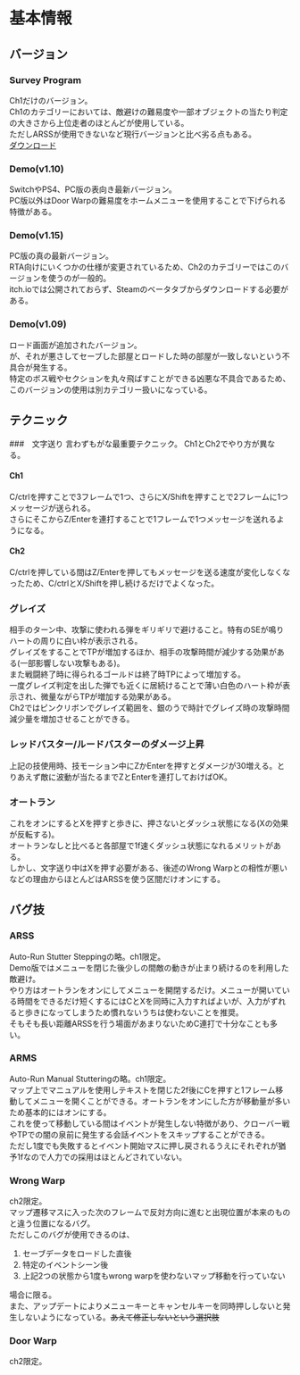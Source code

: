 # 基本情報

## バージョン

### Survey Program
Ch1だけのバージョン。<br>
Ch1のカテゴリーにおいては、敵避けの難易度や一部オブジェクトの当たり判定の大きさから上位走者のほとんどが使用している。<br>
ただしARSSが使用できないなど現行バージョンと比べ劣る点もある。<br>
[ダウンロード](https://deltarune.jp/download/win/jp)

### Demo(v1.10)
SwitchやPS4、PC版の表向き最新バージョン。<br>
PC版以外はDoor Warpの難易度をホームメニューを使用することで下げられる特徴がある。

### Demo(v1.15)
PC版の真の最新バージョン。<br>
RTA向けにいくつかの仕様が変更されているため、Ch2のカテゴリーではこのバージョンを使うのが一般的。<br>
itch.ioでは公開されておらず、Steamのベータタブからダウンロードする必要がある。

### Demo(v1.09)
ロード画面が追加されたバージョン。<br>
が、それが悪さしてセーブした部屋とロードした時の部屋が一致しないという不具合が発生する。<br>
特定のボス戦やセクションを丸々飛ばすことができる凶悪な不具合であるため、このバージョンの使用は別カテゴリー扱いになっている。

## テクニック

###　文字送り
言わずもがな最重要テクニック。
Ch1とCh2でやり方が異なる。

#### Ch1
C/ctrlを押すことで3フレームで1つ、さらにX/Shiftを押すことで2フレームに1つメッセージが送られる。<br>
さらにそこからZ/Enterを連打することで1フレームで1つメッセージを送れるようになる。

#### Ch2
C/ctrlを押している間はZ/Enterを押してもメッセージを送る速度が変化しなくなったため、C/ctrlとX/Shiftを押し続けるだけでよくなった。


### グレイズ
相手のターン中、攻撃に使われる弾をギリギリで避けること。特有のSEが鳴りハートの周りに白い枠が表示される。<br>
グレイズをすることでTPが増加するほか、相手の攻撃時間が減少する効果がある(一部影響しない攻撃もある)。<br>
また戦闘終了時に得られるゴールドは終了時TPによって増加する。<br>
一度グレイズ判定を出した弾でも近くに居続けることで薄い白色のハート枠が表示され、微量ながらTPが増加する効果がある。<br>
Ch2ではピンクリボンでグレイズ範囲を、銀のうで時計でグレイズ時の攻撃時間減少量を増加させることができる。

### レッドバスター/ルードバスターのダメージ上昇
上記の技使用時、技モーション中にZかEnterを押すとダメージが30増える。とりあえず敵に波動が当たるまでZとEnterを連打しておけばOK。

### オートラン
これをオンにするとXを押すと歩きに、押さないとダッシュ状態になる(Xの効果が反転する)。<br>
オートランなしと比べると各部屋で1f速くダッシュ状態になれるメリットがある。<br>
しかし、文字送り中はXを押す必要がある、後述のWrong Warpとの相性が悪いなどの理由からほとんどはARSSを使う区間だけオンにする。

## バグ技
### ARSS
Auto-Run Stutter Steppingの略。ch1限定。<br>
Demo版ではメニューを閉じた後少しの間敵の動きが止まり続けるのを利用した敵避け。<br>
やり方はオートランをオンにしてメニューを開閉するだけ。メニューが開いている時間をできるだけ短くするにはCとXを同時に入力すればよいが、入力がずれると歩きになってしまうため慣れないうちは使わないことを推奨。<br>
そもそも長い距離ARSSを行う場面があまりないためC連打で十分なことも多い。

### ARMS
Auto-Run Manual Stutteringの略。ch1限定。<br>
マップ上でマニュアルを使用しテキストを閉じた2f後にCを押すと1フレーム移動してメニューを開くことができる。オートランをオンにした方が移動量が多いため基本的にはオンにする。<br>
これを使って移動している間はイベントが発生しない特徴があり、クローバー戦やTPでの闇の泉前に発生する会話イベントをスキップすることができる。<br>
ただし1度でも失敗するとイベント開始マスに押し戻されるうえにそれぞれが猶予1fなので人力での採用はほとんどされていない。

### Wrong Warp
ch2限定。<br>
マップ遷移マスに入った次のフレームで反対方向に進むと出現位置が本来のものと違う位置になるバグ。<br>
ただしこのバグが使用できるのは、<br>
1. セーブデータをロードした直後
2. 特定のイベントシーン後
3. 上記2つの状態から1度もwrong warpを使わないマップ移動を行っていない

場合に限る。<br>
また、アップデートによりメニューキーとキャンセルキーを同時押ししないと発生しないようになっている。~~あえて修正しないという選択肢~~

### Door Warp
ch2限定。<br>

